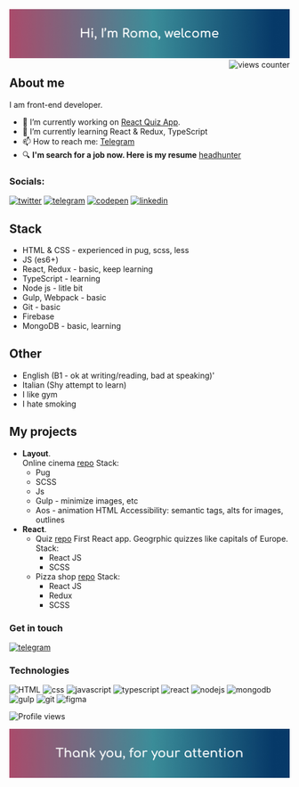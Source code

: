 <img src='https://github.com/Unleashed97/unleashed97/blob/main/src/assets/images/header-mod.jpg' alt='header'>

<img align="right" src="https://komarev.com/ghpvc/?username=unleashed0&label=Profile%20Views%20&color=39F195&style=flat" alt="views counter" />


## About me

I am front-end developer.

- 🔭 I’m currently working on [React Quiz App](https://github.com/Unleashed97/react-quiz).
- 🌱 I’m currently learning React & Redux, TypeScript 
- 📫 How to reach me: [Telegram](https://t.me/unleashed0)
-  🔍 **I'm search for a job now. Here is my resume** [headhunter](https://hh.ru/resume/8e922803ff05bdb8170039ed1f594e4874796b) 


### Socials: 
[<img alt="twitter" src="https://img.shields.io/badge/twitter-1DA1F2.svg?&style=for-the-badge&logo=twitter&logoColor=FFFFFF"/>](https://twitter.com/Romanich0) [<img alt="telegram" src="https://img.shields.io/badge/telegram-37ACF1.svg?&style=for-the-badge&logo=telegram&logoColor=FFFFFF"/>](https://t.me/unleashed0) [<img alt="codepen" src="https://img.shields.io/badge/codepen-000000.svg?&style=for-the-badge&logo=codepen&logoColor=FFFFFF"/>](https://codepen.io/noudev) [<img alt=linkedin src="https://img.shields.io/badge/linkedin-0077B5.svg?&style=for-the-badge&logo=linkedin&logoColor=FFFFFF"/>](https://linkedin.com/)


## Stack

* HTML & CSS - experienced in pug, scss, less
* JS (es6+)
* React, Redux - basic, keep learning
* TypeScript - learning
* Node js - litle bit 
* Gulp, Webpack - basic
* Git - basic
* Firebase
* MongoDB - basic, learning


## Other
* English (B1 - ok at writing/reading, bad at speaking)'
* Italian (Shy attempt to learn)
* I like gym
* I hate smoking

## My projects
* **Layout**.  
	Online cinema [repo](https://github.com/Unleashed97/justice-league)
	Stack: 
	* Pug
	* SCSS
	* Js 
	* Gulp - minimize images, etc
	* Aos - animation
	 HTML Accessibility: semantic tags, alts for images, outlines 
*  **React**. 
	* Quiz [repo](https://unleashed97.github.io/react-quiz/#/)
		First React app. Geogrphic quizzes like capitals of Europe.
		Stack: 
		* React JS
		* SCSS
	* Pizza shop [repo](https://github.com/Unleashed97/pizza-shop)
		Stack:
		* React JS
		* Redux
		* SCSS
		
### Get in touch 
 [<img alt="telegram" src="https://img.shields.io/badge/telegram-37ACF1.svg?&style=flat&logo=telegram&logoColor=FFFFFF&label=@unleashed0" />](https://t.me/unleashed0)

### Technologies 

<img alt="HTML" src="https://img.shields.io/badge/-html(pug)-C6DEF1?style=for-the-badge&logo=pug"> <img alt="css" src="https://img.shields.io/badge/-css(scss)-C6DEF1?style=for-the-badge&logo=sass"> <img alt="javascript" src="https://img.shields.io/badge/-javascript-C6DEF1?style=for-the-badge&logo=javascript"> <img alt="typescript" src="https://img.shields.io/badge/-typescript-C6DEF1?style=for-the-badge&logo=typescript"> <img alt="react" src="https://img.shields.io/badge/-react.js-C6DEF1?style=for-the-badge&logo=react"> <img alt="nodejs" src="https://img.shields.io/badge/-node.js-C6DEF1?style=for-the-badge&logo=node.js"> <img alt="mongodb" src="https://img.shields.io/badge/-mongodb-C6DEF1?style=for-the-badge&logo=mongodb"> <img alt="gulp" src="https://img.shields.io/badge/-gulp-C6DEF1?style=for-the-badge&logo=gulp"> <img alt="git" src="https://img.shields.io/badge/-git-C6DEF1?style=for-the-badge&logo=git"> <img alt="figma" src="https://img.shields.io/badge/-figma-C6DEF1?style=for-the-badge&logo=figma">

![Profile views](https://gpvc.arturio.dev/unleashed97)


<img alt="footer" src="https://github.com/Unleashed97/unleashed97/blob/main/src/assets/images/footer-mod.jpg">
